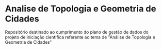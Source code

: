 # Analise de Topologia e Geometria de Cidades
Repositório destinado ao cumprimento do plano de gestão de dados do projeto de iniciação cientifica referente ao tema de "Análise de Topologia e Geometria de Cidades"

